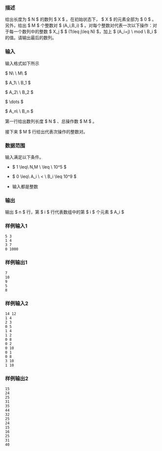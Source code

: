 ### 描述

给出长度为 $ N $ 的数列 $ X $ 。在初始状态下， $ X $ 的元素全部为 $ 0 $ 。另外，给出 $ M $ 个整数对 $ (A_i,B_i) $ 。对每个整数对代表一次以下操作：对于每一个数列中的整数 $ X_j $ $ (1\leq j\leq N) $，加上 $ (A_i+j) \ mod \ B_i $ 的值。请输出最后的数列。

### 输入

输入格式如下所示

$ N\ \  M\  $

$ A_1\ \  B_1 $

$ A_2\ \  B_2 $

$ \dots $

$ A_n\ \  B_n $

第一行给出数列长度 $ N $ 、总操作数 $ M $ 。

接下来 $ M $ 行给出代表次操作的整数对。



### 数据范围

输入满足以下条件。

- $ 1 \leq\  N,M \ \leq \ 10^5 $

- $ 0 \leq\  A_i \ < \ B_i \leq 10^9 $


- 输入都是整数

### 输出

输出 $ n $ 行，第 $ i $ 行代表数组中的第 $ i $ 个元素 $ A_i $ 

### 样例输入1

```
5 3
1 4
3 7
0 1000
```

### 样例输出1

```
7
10
9
5
8
```

### 样例输入2

```
14 12
1 4
2 3
0 5
1 4
1 2
0 8
0 2
0 10
0 1
0 8
3 10
1 10
```

### 样例输出2

```
15
24
25
31
35
44
32
25
24
15
16
25
31
40
```
